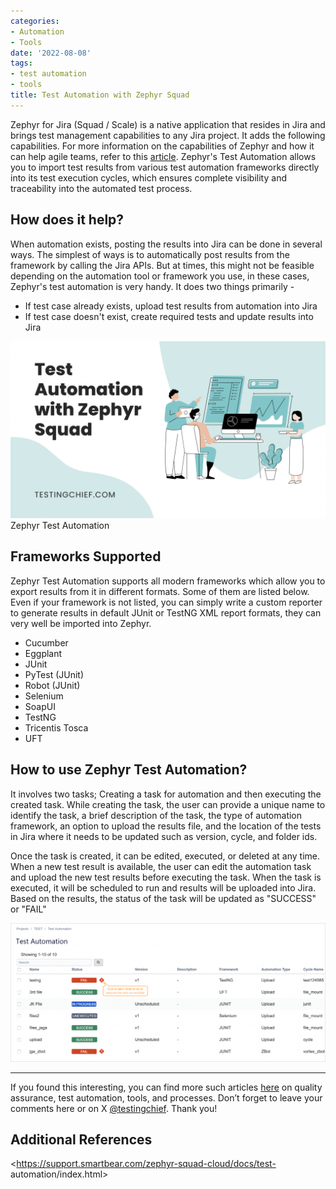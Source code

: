 ```yaml
---
categories:
- Automation
- Tools
date: '2022-08-08'
tags:
- test automation
- tools
title: Test Automation with Zephyr Squad
---
```


Zephyr for Jira (Squad / Scale) is a native application that resides in Jira
and brings test management capabilities to any Jira project. It adds the
following capabilities. For more information on the capabilities of Zephyr and
how it can help agile teams, refer to this
[article](https://skthetester.github.io/zephyr-for-test-management-in-agile/).
Zephyr's Test Automation allows you to import test results from various test
automation frameworks directly into its test execution cycles, which ensures
complete visibility and traceability into the automated test process.

## **How does it help?**

When automation exists, posting the results into Jira can be done in several
ways. The simplest of ways is to automatically post results from the framework
by calling the Jira APIs. But at times, this might not be feasible depending
on the automation tool or framework you use, in these cases, Zephyr's test
automation is very handy. It does two things primarily -

  * If test case already exists, upload test results from automation into Jira
  * If test case doesn't exist, create required tests and update results into Jira

![](./assets/img/posts/zephyr_test-automation-1024x576.png)Zephyr Test Automation

## Frameworks Supported

Zephyr Test Automation supports all modern frameworks which allow you to
export results from it in different formats. Some of them are listed below.
Even if your framework is not listed, you can simply write a custom reporter
to generate results in default JUnit or TestNG XML report formats, they can
very well be imported into Zephyr.

  * Cucumber
  * Eggplant
  * JUnit
  * PyTest (JUnit)
  * Robot (JUnit)
  * Selenium
  * SoapUI
  * TestNG
  * Tricentis Tosca
  * UFT

## How to use Zephyr Test Automation?

It involves two tasks; Creating a task for automation and then executing the
created task. While creating the task, the user can provide a unique name to
identify the task, a brief description of the task, the type of automation
framework, an option to upload the results file, and the location of the tests
in Jira where it needs to be updated such as version, cycle, and folder ids.

Once the task is created, it can be edited, executed, or deleted at any time.
When a new test result is available, the user can edit the automation task and
upload the new test results before executing the task. When the task is
executed, it will be scheduled to run and results will be uploaded into Jira.
Based on the results, the status of the task will be updated as "SUCCESS" or
"FAIL"

![](./assets/img/posts/image-1024x451.png)

* * *

If you found this interesting, you can find more such articles
[here](https://skthetester.github.io/) on quality assurance, test automation,
tools, and processes. Don’t forget to leave your comments here or on X
[@testingchief](https://x.com/testingchief). Thank you!

## Additional References

<https://support.smartbear.com/zephyr-squad-cloud/docs/test-
automation/index.html>
